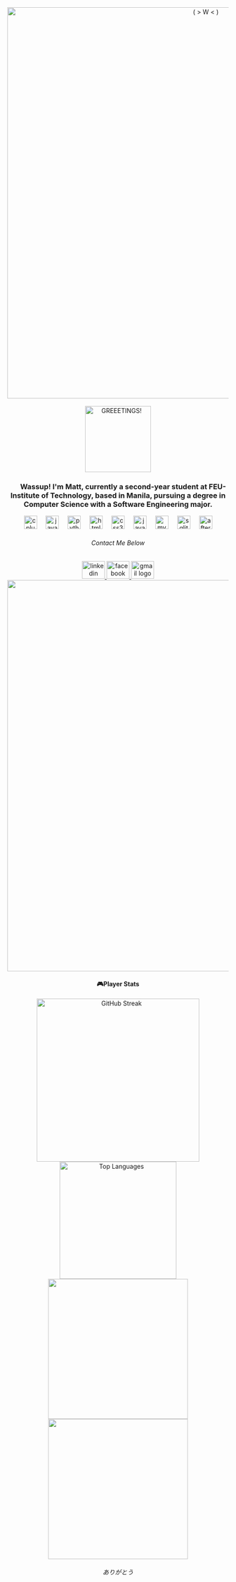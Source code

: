 <div align="center">
  <img src="https://github.com/user-attachments/assets/8046abdc-c948-45d6-9274-d50951030e1d" width="888" alt="( > W < )"/>
</div>

<br>

<div align="center">
  <img src="https://github.com/user-attachments/assets/857a8816-da67-4b77-905c-4c0795cd9e31" alt="GREEETINGS!" alt="( > W < )" width="150px"/>
</div>


<div align="center">
  <h3>&nbsp;&nbsp;&nbsp;&nbsp;&nbsp;&nbsp;Wassup! I'm Matt, currently a second-year student at FEU-Institute of Technology, based in Manila, pursuing a degree in Computer Science with a Software Engineering major.</h3>
</div>

<div align="center">
  <img src="https://cdn.jsdelivr.net/gh/devicons/devicon/icons/cplusplus/cplusplus-original.svg" height="30" alt="cplusplus logo"  />
  <img width="12" />
  <img src="https://cdn.jsdelivr.net/gh/devicons/devicon/icons/java/java-original.svg" height="30" alt="java logo"  />
  <img width="12" />
  <img src="https://cdn.jsdelivr.net/gh/devicons/devicon/icons/python/python-original.svg" height="30" alt="python logo"  />
  <img width="12" />
  <img src="https://cdn.jsdelivr.net/gh/devicons/devicon/icons/html5/html5-original.svg" height="30" alt="html5 logo"  />
  <img width="12" />
  <img src="https://cdn.jsdelivr.net/gh/devicons/devicon/icons/css3/css3-original.svg" height="30" alt="css3 logo"  />
  <img width="12" />
  <img src="https://cdn.jsdelivr.net/gh/devicons/devicon/icons/javascript/javascript-original.svg" height="30" alt="javascript logo"  />
  <img width="12" />
  <img src="https://cdn.jsdelivr.net/gh/devicons/devicon/icons/mysql/mysql-original.svg" height="30" alt="mysql logo"  />
  <img width="12" />
  <img src="https://cdn.jsdelivr.net/gh/devicons/devicon/icons/sqlite/sqlite-original.svg" height="30" alt="sqlite logo"  />
  <img width="12" />
  <img src="https://cdn.jsdelivr.net/gh/devicons/devicon/icons/aftereffects/aftereffects-original.svg" height="30" alt="aftereffects logo"  />
</div>



<h6 align="center"><i>Contact Me Below </i></h6>

<div align="center">
<a href="https://www.linkedin.com/in/marhosa/" target="_blank">
    <img src="https://raw.githubusercontent.com/maurodesouza/profile-readme-generator/master/src/assets/icons/social/linkedin/default.svg" width="52" height="40" alt="linkedin logo"   />
  </a>
  <a href="https://www.facebook.com/MattWASDQWER/" target="_blank">
    <img src="https://raw.githubusercontent.com/maurodesouza/profile-readme-generator/master/src/assets/icons/social/facebook/default.svg" width="52" height="40" alt="facebook logo"  />
  </a>
  <a href="mailto:matthewrhomarsantos@gmail.com" target="_blank">
    <img src="https://raw.githubusercontent.com/maurodesouza/profile-readme-generator/master/src/assets/icons/social/gmail/default.svg" width="52" height="40" alt="gmail logo"  />
  </a>
</div>

<div align="center">
<img src="https://github.com/user-attachments/assets/f9558887-111d-4953-9ccc-84bb1e1bbe85" width="888">
</div>

<div align="center">
<h4>🎮Player Stats</h4>
</div>

<p align="center">
  <img src="https://nirzak-streak-stats.vercel.app/?user=marhosa&theme=darcula&hide_border=true" alt="GitHub Streak" width="370" />
  <img src="https://github-readme-stats.vercel.app/api/top-langs/?username=marhosa&theme=darcula&hide_border=true&include_all_commits=false&count_private=true&layout=compact" alt="Top Languages" width="265.92" />
  <br>
  <img src="http://github-profile-summary-cards.vercel.app/api/cards/productive-time?username=marhosa&theme=monokai&utcOffset=8" width="318">
  <img src="http://github-profile-summary-cards.vercel.app/api/cards/stats?username=marhosa&theme=monokai" width="318">
</p>




<h6 align="center"><i>ありがとう</i></h6>


<!-- https://github-profile-summary-cards.vercel.app/demo.html -->
<!--   https://profile-readme-generator.com/   -->
<!--  https://gprm.itsvg.in/  -->
<!--  https://markdownlivepreview.com/  -->
